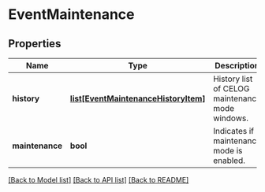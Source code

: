 # EventMaintenance

## Properties
Name | Type | Description | Notes
------------ | ------------- | ------------- | -------------
**history** | [**list[EventMaintenanceHistoryItem]**](EventMaintenanceHistoryItem.md) | History list of CELOG maintenance mode windows. | [optional] 
**maintenance** | **bool** | Indicates if maintenance mode is enabled. | [optional] 

[[Back to Model list]](../README.md#documentation-for-models) [[Back to API list]](../README.md#documentation-for-api-endpoints) [[Back to README]](../README.md)


